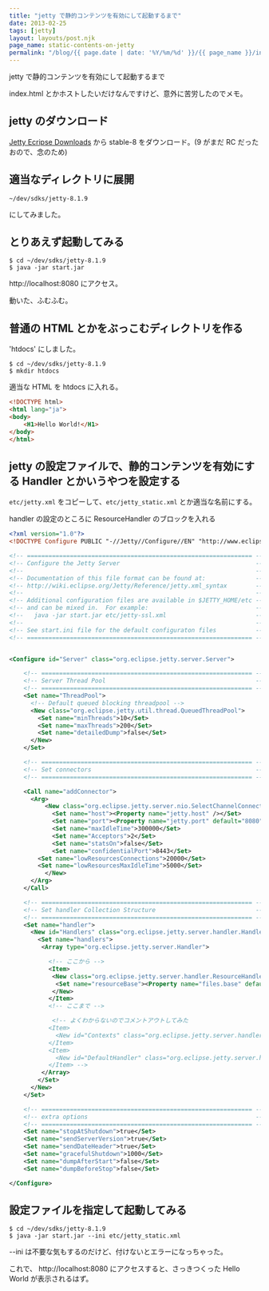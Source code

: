 ```yaml
---
title: "jetty で静的コンテンツを有効にして起動するまで"
date: 2013-02-25
tags: [jetty]
layout: layouts/post.njk
page_name: static-contents-on-jetty
permalink: "/blog/{{ page.date | date: '%Y/%m/%d' }}/{{ page_name }}/index.html"
---
```

jetty で静的コンテンツを有効にして起動するまで

index.html とかホストしたいだけなんですけど、意外に苦労したのでメモ。

<!-- more -->

## jetty のダウンロード
[Jetty Ecripse Downloads](http://download.eclipse.org/jetty/) から stable-8 をダウンロード。(9 がまだ RC だったおので、念のため)

## 適当なディレクトリに展開
```
~/dev/sdks/jetty-8.1.9
```
にしてみました。

## とりあえず起動してみる

```
$ cd ~/dev/sdks/jetty-8.1.9
$ java -jar start.jar
```

http://localhost:8080 にアクセス。

動いた、ふむふむ。

## 普通の HTML とかをぶっこむディレクトリを作る

'htdocs' にしました。

```
$ cd ~/dev/sdks/jetty-8.1.9
$ mkdir htdocs
```

適当な HTML を htdocs に入れる。

``` html ~/dev/sdks/jetty-8.1.9/htdocs/index.html
<!DOCTYPE html>
<html lang="ja">
<body>
	<H1>Hello World!</H1>
</body>
</html>
```

## jetty の設定ファイルで、静的コンテンツを有効にする Handler とかいうやつを設定する

``etc/jetty.xml`` をコピーして、``etc/jetty_static.xml`` とか適当な名前にする。

handler の設定のところに ResourceHandler のブロックを入れる

``` xml jetty_static.xml
<?xml version="1.0"?>
<!DOCTYPE Configure PUBLIC "-//Jetty//Configure//EN" "http://www.eclipse.org/jetty/configure.dtd">

<!-- =============================================================== -->
<!-- Configure the Jetty Server                                      -->
<!--                                                                 -->
<!-- Documentation of this file format can be found at:              -->
<!-- http://wiki.eclipse.org/Jetty/Reference/jetty.xml_syntax        -->
<!--                                                                 -->
<!-- Additional configuration files are available in $JETTY_HOME/etc -->
<!-- and can be mixed in.  For example:                              -->
<!--   java -jar start.jar etc/jetty-ssl.xml                         -->
<!--                                                                 -->
<!-- See start.ini file for the default configuraton files           -->
<!-- =============================================================== -->


<Configure id="Server" class="org.eclipse.jetty.server.Server">

    <!-- =========================================================== -->
    <!-- Server Thread Pool                                          -->
    <!-- =========================================================== -->
    <Set name="ThreadPool">
      <!-- Default queued blocking threadpool -->
      <New class="org.eclipse.jetty.util.thread.QueuedThreadPool">
        <Set name="minThreads">10</Set>
        <Set name="maxThreads">200</Set>
        <Set name="detailedDump">false</Set>
      </New>
    </Set>

    <!-- =========================================================== -->
    <!-- Set connectors                                              -->
    <!-- =========================================================== -->

    <Call name="addConnector">
      <Arg>
          <New class="org.eclipse.jetty.server.nio.SelectChannelConnector">
            <Set name="host"><Property name="jetty.host" /></Set>
            <Set name="port"><Property name="jetty.port" default="8080"/></Set>
            <Set name="maxIdleTime">300000</Set>
            <Set name="Acceptors">2</Set>
            <Set name="statsOn">false</Set>
            <Set name="confidentialPort">8443</Set>
	    <Set name="lowResourcesConnections">20000</Set>
	    <Set name="lowResourcesMaxIdleTime">5000</Set>
          </New>
      </Arg>
    </Call>

    <!-- =========================================================== -->
    <!-- Set handler Collection Structure                            --> 
    <!-- =========================================================== -->
    <Set name="handler">
      <New id="Handlers" class="org.eclipse.jetty.server.handler.HandlerCollection">
        <Set name="handlers">
         <Array type="org.eclipse.jetty.server.Handler">

           <!-- ここから -->
           <Item>
            <New class="org.eclipse.jetty.server.handler.ResourceHandler">
             <Set name="resourceBase"><Property name="files.base" default="./htdocs"/></Set>
            </New>
           </Item>
           <!-- ここまで -->

			<!-- よくわからないのでコメントアウトしてみた
           <Item>
             <New id="Contexts" class="org.eclipse.jetty.server.handler.ContextHandlerCollection"/>
           </Item>
           <Item>
             <New id="DefaultHandler" class="org.eclipse.jetty.server.handler.DefaultHandler"/>
           </Item> -->
         </Array>
        </Set>
      </New>
    </Set>

    <!-- =========================================================== -->
    <!-- extra options                                               -->
    <!-- =========================================================== -->
    <Set name="stopAtShutdown">true</Set>
    <Set name="sendServerVersion">true</Set>
    <Set name="sendDateHeader">true</Set>
    <Set name="gracefulShutdown">1000</Set>
    <Set name="dumpAfterStart">false</Set>
    <Set name="dumpBeforeStop">false</Set>

</Configure>
```

## 設定ファイルを指定して起動してみる

```
$ cd ~/dev/sdks/jetty-8.1.9
$ java -jar start.jar --ini etc/jetty_static.xml
```

--ini は不要な気もするのだけど、付けないとエラーになっちゃった。

これで、 http://localhost:8080 にアクセスすると、さっきつくった Hello World が表示されるはず。


